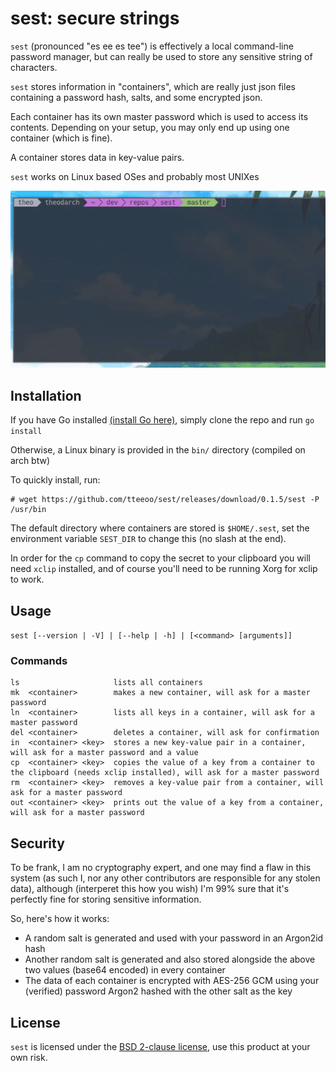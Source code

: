 # sest: secure strings

`sest` (pronounced "es ee es tee") is effectively a local command-line password manager, but can really be used to store any sensitive string of characters.

`sest` stores information in "containers", which are really just json files containing a password hash, salts, and some encrypted json.

Each container has its own master password which is used to access its contents. Depending on your setup, you may only end up using one container (which is fine).

A container stores data in key-value pairs.

`sest` works on Linux based OSes and probably most UNIXes

![usage gif](https://raw.githubusercontent.com/tteeoo/sest/master/usage.gif)

## Installation
If you have Go installed [(install Go here)](https://golang.org/doc/install#install), simply clone the repo and run `go install` 

Otherwise, a Linux binary is provided in the `bin/` directory (compiled on arch btw)

To quickly install, run:
```
# wget https://github.com/tteeoo/sest/releases/download/0.1.5/sest -P /usr/bin
```

The default directory where containers are stored is `$HOME/.sest`, set the environment variable `SEST_DIR` to change this (no slash at the end).

In order for the `cp` command to copy the secret to your clipboard you will need `xclip` installed, and of course you'll need to be running Xorg for xclip to work.

## Usage
`sest [--version | -V] | [--help | -h] | [<command> [arguments]]`

### Commands
```
ls                     lists all containers
mk  <container>        makes a new container, will ask for a master password
ln  <container>        lists all keys in a container, will ask for a master password
del <container>        deletes a container, will ask for confirmation
in  <container> <key>  stores a new key-value pair in a container, will ask for a master password and a value
cp  <container> <key>  copies the value of a key from a container to the clipboard (needs xclip installed), will ask for a master password
rm  <container> <key>  removes a key-value pair from a container, will ask for a master password
out <container> <key>  prints out the value of a key from a container, will ask for a master password
```

## Security
To be frank, I am no cryptography expert, and one may find a flaw in this system (as such I, nor any other contributors are responsible for any stolen data), although (interperet this how you wish) I'm 99% sure that it's perfectly fine for storing sensitive information.

So, here's how it works:

* A random salt is generated and used with your password in an Argon2id hash
* Another random salt is generated and also stored alongside the above two values (base64 encoded) in every container
* The data of each container is encrypted with AES-256 GCM using your (verified) password Argon2 hashed with the other salt as the key

## License

`sest` is licensed under the [BSD 2-clause license](https://github.com/tteeoo/sest/blob/master/LICENSE), use this product at your own risk.
